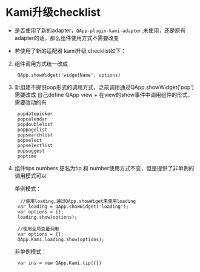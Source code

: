 # Kami升级checklist

* 是否使用了新的adapter，`QApp-plugin-kami-adapter`,未使用，还是原有adapter的话，那么组件使用方式不需要改变

* 若使用了新的适配器 kami升级 checklist如下：

2. 组件调用方式统一改成
	
		QApp.showWidget('widgetName', options)
	
3. 新组建不提供pop形式的调用方式，之前调用通过QApp.showWidget('pop<widgetName>')需要改成 自己define QApp view + 在view的show事件中调用组件的形式，需要改动的有

		popdatepicker
		popcalendar
		popdoublelist
		poppagelist
		popsearchlist
		popselect
		popselectlist
		popsuggest
		poptime
	
4. 组件tips numbers 更名为tip 和 number使用方式不变，但是提供了非单例的调用模式可以

	单例模式：
	
		 //使用loading,通过QApp.showWiget来使用loading
	    var loading = QApp.showWidget('loading');
	    var options = {};
	    loading.show(options);
	
	    //使用全局变量调用
	    var options = {};
	    QApp.Kami.loading.show(options);
	
	非单例模式：
	
		var ins = new QApp.Kami.tip({})

	




 

